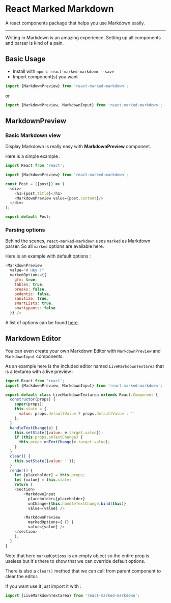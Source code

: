 # React Marked Markdown

A react components package that helps you use Markdown easily.

---

Writing in Markdown is an amazing experience. Setting up all components and parser is kind of a pain.

## Basic Usage

* Install with `npm i react-marked-markdown --save`
* Import component(s) you want
```js
import {MarkdownPreview} from 'react-marked-markdown';
```
or
```js
import {MarkdownPreview, MarkdownInput} from 'react-marked-markdown';
```

## MarkdownPreview

### Basic Markdown view

Display Markdown is really easy with **MarkdownPreview** component.

Here is a simple example :
```js
import React from 'react';

import {MarkdownPreview} from 'react-marked-markdown';

const Post = ({post}) => (
  <div>
    <h1>{post.title}</h1>
    <MarkdownPreview value={post.content}/>
  </div>
);

export default Post;

```

### Parsing options

Behind the scenes, `react-marked-markdown` uses `marked` as Markdown parser.
So all `marked` options are available here.

Here is an example with default options :

```js
<MarkdownPreview
  value="# Hey !"
  markedOptions={{
    gfm: true,
    tables: true,
    breaks: false,
    pedantic: false,
    sanitize: true,
    smartLists: true,
    smartypants: false
  }} />
```

A list of options can be found [here](https://github.com/chjj/marked).

## Markdown Editor

You can even create your own Markdown Editor with `MarkdownPreview` and `MarkdownInput` components.

As an example here is the included editor named `LiveMarkdownTextarea` that is a textarea with a live preview :

```js
import React from 'react';
import {MarkdownPreview, MarkdownInput} from 'react-marked-markdown';

export default class LiveMarkdownTextarea extends React.Component {
  constructor(props) {
    super(props);
    this.state = {
      value: props.defaultValue ? props.defaultValue : ''
    };
  }
  handleTextChange(e) {
    this.setState({value: e.target.value});
    if (this.props.onTextChange) {
      this.props.onTextChange(e.target.value);
    }
  }
  clear() {
    this.setState({value: ''});
  }
  render() {
    let {placeholder} = this.props;
    let {value} = this.state;
    return (
    <section>
        <MarkdownInput
          placeholder={placeholder}
          onChange={this.handleTextChange.bind(this)}
          value={value} />

        <MarkdownPreview
          markedOptions={ {} }
          value={value} />
    </section>
    );
  }
}
```

Note that here `markedOptions` is an empty object so the entire prop is useless but it's there to show that we can override default options.

There is also a `clear()` method that we can call from parent component to clear the editor.

If you want use it just import it with :
```js
import {LiveMarkdownTextarea} from 'react-marked-markdown';
```
